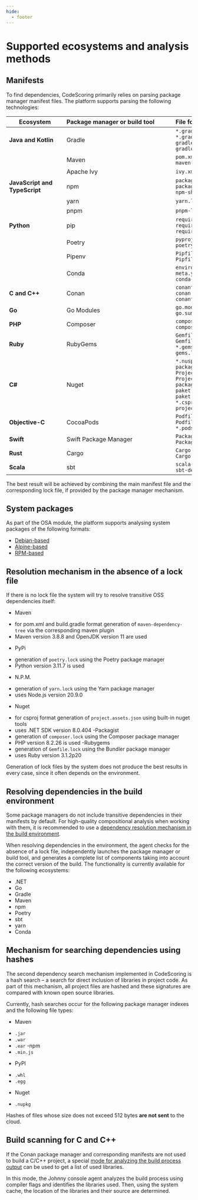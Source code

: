 ```yaml
---
hide:
  - footer
---
```

# Supported ecosystems and analysis methods

## Manifests

To find dependencies, CodeScoring primarily relies on parsing package manager manifest files. The platform supports parsing the following technologies:

| Ecosystem <div style="width:140px"> | Package manager or build tool <div style="width:280px"> | File format <div style="width:250px"> |
|----------------|:----------------|:-----------|
| **Java and Kotlin** | Gradle | `*.gradle`<br/>`*.gradle.kts`<br/>`gradle-dependency-tree.txt`<br/>`gradle.lockfile` |
| | Maven | `pom.xml`<br/>`maven-dependency-tree.txt` |
| | Apache Ivy | `ivy.xml` |
| **JavaScript and TypeScript** | npm | `package.json`<br/>`package-lock.json`<br/>`npm-shrinkwrap.json` |
| | yarn | `yarn.lock` |
| | pnpm | `pnpm-lock.yaml` |
| **Python** | pip | `requirements.txt`<br/>`requirements.pip`<br/>`requires.txt` |
| | Poetry | `pyproject.toml`<br/>`poetry.lock` |
| | Pipenv | `Pipfile`<br/>`Pipfile.lock` |
| | Conda | `environment.yml`<br/>`meta.yml`<br/>`conda-lock.yml` |
| **C and C++** | Conan | `conanfile.txt`<br/>`conan.lock`<br/>`conanfile.py` |
| **Go** | Go Modules | `go.mod`<br/>`go.sum` |
| **PHP** | Composer | `composer.json`<br/>`composer.lock` |
| **Ruby** | RubyGems | `Gemfile`<br/>`Gemfile.lock`<br/>`*.gemspec`<br/>`gems.locked` |
| **C#** | Nuget | `*.nuspec`<br/>`packages.lock.json`<br/>`Project.json`<br/>`Project.lock.json`<br/>`packages.config`<br/>`paket.dependencies`<br/>`paket.lock`<br/>`*.csproj`<br/>`project.assets.json` |
| **Objective-C** | CocoaPods | `Podfile`<br/>`Podfile.lock`<br/>`*.podspec` |
| **Swift** | Swift Package Manager | `Package.swift`<br/>`Package.resolved` |
| **Rust** | Cargo | `Cargo.toml`<br/>`Cargo.lock` |
| **Scala** | sbt | `scala-dependency-tree.txt`<br/>`sbt-dependency-tree.txt` |

The best result will be achieved by combining the main manifest file and the corresponding lock file, if provided by the package manager mechanism.

## System packages

As part of the OSA module, the platform supports analysing system packages of the following formats:

- [Debian-based](https://www.debian.org/distrib/packages)
- [Alpine-based](https://docs.alpinelinux.org/user-handbook/0.1a/Working/apk.html)
- [RPM-based](https://rpm.org)

## Resolution mechanism in the absence of a lock file

If there is no lock file the system will try to resolve transitive OSS dependencies itself:

- Maven
 + for pom.xml and build.gradle format generation of `maven-dependency-tree` via the corresponding maven plugin
 + Maven version 3.8.8 and OpenJDK version 11 are used
- PyPi
 + generation of `poetry.lock` using the Poetry package manager
 + Python version 3.11.7 is used
- N.P.M.
 + generation of `yarn.lock` using the Yarn package manager
 + uses Node.js version 20.9.0
- Nuget
 + for csproj format generation of `project.assets.json` using built-in nuget tools
 + uses .NET SDK version 8.0.404
-Packagist
 + generation of `composer.lock` using the Composer package manager
 + PHP version 8.2.26 is used
-Rubygems
 + generation of `Gemfile.lock` using the Bundler package manager
 + uses Ruby version 3.1.2p20

Generation of lock files by the system does not produce the best results in every case, since it often depends on the environment.

## Resolving dependencies in the build environment

Some package managers do not include transitive dependencies in their manifests by default. For high-quality compositional analysis when working with them, it is recommended to use a [dependency resolution mechanism in the build environment](/agent/resolve.en.md).

When resolving dependencies in the environment, the agent checks for the absence of a lock file, independently launches the package manager or build tool, and generates a complete list of components taking into account the correct version of the build. The functionality is currently available for the following ecosystems:

- .NET
- Go
- Gradle
- Maven
- npm
- Poetry
- sbt
- yarn
- Conda

## Mechanism for searching dependencies using hashes

The second dependency search mechanism implemented in CodeScoring is a hash search – a search for direct inclusion of libraries in project code. As part of this mechanism, all project files are hashed and these signatures are compared with known open source libraries.

Currently, hash searches occur for the following package manager indexes and the following file types:

- Maven
 + `.jar`
 + `.war`
 + `.ear`
-npm
 + `.min.js`
- PyPI
 + `.whl`
 + `.egg`
- Nuget
 + `.nupkg`


Hashes of files whose size does not exceed 512 bytes **are not sent** to the cloud.

## Build scanning for C and C++

If the Conan package manager and corresponding manifests are not used to build a C/C++ project, a special [mode for analyzing the build process output](/agent/scan-build.en) can be used to get a list of used libraries.

In this mode, the Johnny console agent analyzes the build process using compiler flags and identifies the libraries used. Then, using the system cache, the location of the libraries and their source are determined.
